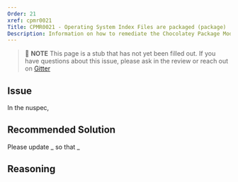 ```yaml
---
Order: 21
xref: cpmr0021
Title: CPMR0021 - Operating System Index Files are packaged (package)
Description: Information on how to remediate the Chocolatey Package Moderation Rule 0021
---
```


> :memo: **NOTE** This page is a stub that has not yet been filled out. If you have questions about this issue, please ask in the review or reach out on [Gitter](https://gitter.im/chocolatey/chocolatey.org)

## Issue

In the nuspec,

## Recommended Solution

Please update _ so that _

## Reasoning
